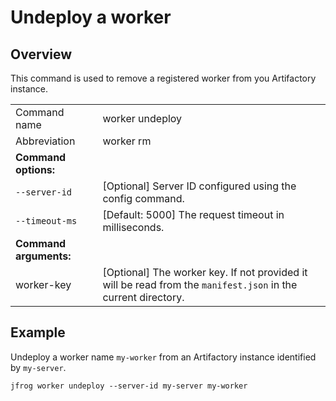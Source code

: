 # Undeploy a worker

## Overview

This command is used to remove a registered worker from you Artifactory instance.

|                        |                                                                                                                                                                                    |
|------------------------|------------------------------------------------------------------------------------------------------------------------------------------------------------------------------------|
| Command name           | worker undeploy                                                                                                                                                                    |
| Abbreviation           | worker rm                                                                                                                                                                          |
| **Command options:**   |                                                                                                                                                                                    |
| `--server-id`          | \[Optional] Server ID configured using the config command.                                                                                                                         |
| `--timeout-ms`         | \[Default: 5000] The request timeout in milliseconds.                                                                                                                              |
| **Command arguments:** |                                                                                                                                                                                    |
| worker-key             | \[Optional]  The worker key. If not provided it will be read from the `manifest.json` in the current directory.                                                                                                                                                            |

## Example

Undeploy a worker name `my-worker` from an Artifactory instance identified by `my-server`.

```
jfrog worker undeploy --server-id my-server my-worker
```